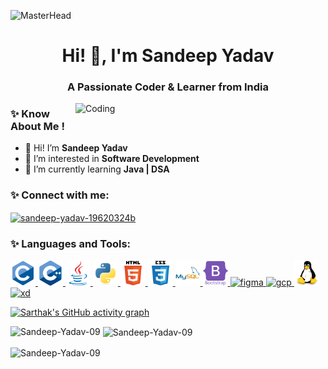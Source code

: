 ![MasterHead](https://previews.123rf.com/images/karpenkoilia/karpenkoilia1805/karpenkoilia180500027/102146167-vector-line-web-concept-for-programming-linear-web-banner-for-coding-.jpg?fj=1)
<h1 align="center">Hi! 👋, I'm Sandeep Yadav</h1>
<h3 align="center">A Passionate Coder & Learner from India</h3>
<img align="right" alt="Coding" width="400" src="https://cdn.dribbble.com/users/1162077/screenshots/3848914/programmer.gif">

<h3 align="left">✨ Know About Me !</h3>

- 👋 Hi! I’m **Sandeep Yadav**
- 👀 I’m interested in **Software Development**  
- 🌱 I’m currently learning **Java | DSA**

<!--- 💞️ I’m looking to collaborate on ...--->
<!--- 📫 How to reach me ...--->
<h3 align="left">✨ Connect with me:</h3>
<p align="left">
<a href="https://www.linkedin.com/in/sandeep-yadav-19620324b/" target="blank"><img align="center" src="https://raw.githubusercontent.com/rahuldkjain/github-profile-readme-generator/master/src/images/icons/Social/linked-in-alt.svg" alt="sandeep-yadav-19620324b" height="30" width="40" /></a>
</p>


<h3 align="left">✨ Languages and Tools:</h3>
<p align="left"> 
<a href="https://www.cprogramming.com/" target="_blank" rel="noreferrer"> <img src="https://raw.githubusercontent.com/devicons/devicon/master/icons/c/c-original.svg" alt="c" width="40" height="40"/> </a>
<a href="https://www.w3schools.com/cpp/" target="_blank" rel="noreferrer"> <img src="https://raw.githubusercontent.com/devicons/devicon/master/icons/cplusplus/cplusplus-original.svg" alt="cplusplus" width="40" height="40"/> </a> 
</a> <a href="https://www.java.com" target="_blank" rel="noreferrer"> <img src="https://raw.githubusercontent.com/devicons/devicon/master/icons/java/java-original.svg" alt="java" width="40" height="40"/> </a> 
<a href="https://www.python.org" target="_blank" rel="noreferrer"> <img src="https://raw.githubusercontent.com/devicons/devicon/master/icons/python/python-original.svg" alt="python" width="40" height="40"/> 
<a href="https://www.w3.org/html/" target="_blank" rel="noreferrer"> <img src="https://raw.githubusercontent.com/devicons/devicon/master/icons/html5/html5-original-wordmark.svg" alt="html5" width="40" height="40"/> </a> 
<a href="https://www.w3schools.com/css/" target="_blank" rel="noreferrer"> <img src="https://raw.githubusercontent.com/devicons/devicon/master/icons/css3/css3-original-wordmark.svg" alt="css3" width="40" height="40"/> </a> 
<a href="https://www.mysql.com/" target="_blank" rel="noreferrer"> <img src="https://raw.githubusercontent.com/devicons/devicon/master/icons/mysql/mysql-original-wordmark.svg" alt="mysql" width="40" height="40"/> </a> 
<a href="https://getbootstrap.com" target="_blank" rel="noreferrer"> <img src="https://raw.githubusercontent.com/devicons/devicon/master/icons/bootstrap/bootstrap-plain-wordmark.svg" alt="bootstrap" width="40" height="40"/> </a> 
<a href="https://www.figma.com/" target="_blank" rel="noreferrer"> <img src="https://www.vectorlogo.zone/logos/figma/figma-icon.svg" alt="figma" width="40" height="40"/> </a> 
<a href="https://cloud.google.com" target="_blank" rel="noreferrer"> <img src="https://www.vectorlogo.zone/logos/google_cloud/google_cloud-icon.svg" alt="gcp" width="40" height="40"/> </a>  
<a href="https://www.linux.org/" target="_blank" rel="noreferrer"> <img src="https://raw.githubusercontent.com/devicons/devicon/master/icons/linux/linux-original.svg" alt="linux" width="40" height="40"/> </a> 
<a href="https://www.adobe.com/products/xd.html" target="_blank" rel="noreferrer"> <img src="https://cdn.worldvectorlogo.com/logos/adobe-xd.svg" alt="xd" width="40" height="40"/> </a> 
</p>

[![Sarthak's GitHub activity graph](https://activity-graph.herokuapp.com/graph?username=Sandeep-Yadav-09&&theme=xcode)](https://github.com/Sandeep-Yadav-09)
<p><img align="left" src="https://github-readme-stats.vercel.app/api/top-langs?username=Sandeep-Yadav-09&show_icons=true&locale=en&layout=compact&theme=tokyonight" alt="Sandeep-Yadav-09" /></p>
<p>&nbsp;<img align="center" src="https://github-readme-stats.vercel.app/api?username=Sandeep-Yadav-09&show_icons=true&locale=en&theme=tokyonight" alt="Sandeep-Yadav-09" /></p>
<p><img align="center" src="https://github-readme-streak-stats.herokuapp.com/?user=Sandeep-Yadav-09&&theme=tokyonight" alt="Sandeep-Yadav-09" /></p>


<!---a href="  " target="blank"><img align="center" src="https://raw.githubusercontent.com/rahuldkjain/github-profile-readme-generator/master/src/images/icons/Social/twitter.svg" alt="sandeepyadav" height="30" width="40" /></a--->
<!---a href="   " target="blank"><img align="center" src="https://raw.githubusercontent.com/rahuldkjain/github-profile-readme-generator/master/src/images/icons/Social/instagram.svg" alt="sandeep_yadav" height="30" width="40" /></a--->

<!---
Sandeep-Yadav-09/Sandeep-Yadav-09 is a ✨ special ✨ repository because its `README.md` (this file) appears on your GitHub profile.
You can click the Preview link to take a look at your changes.
--->
